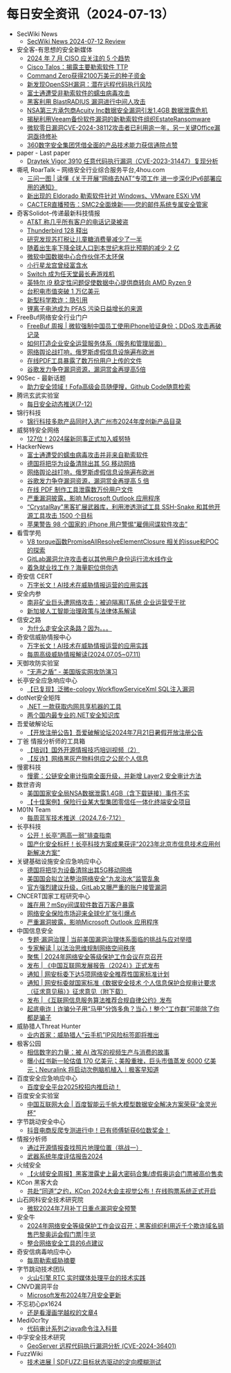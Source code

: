 # 每日安全资讯（2024-07-13）

- SecWiki News
  - [SecWiki News 2024-07-12 Review](http://www.sec-wiki.com/?2024-07-12)
- 安全客-有思想的安全新媒体
  - [2024 年 7 月 CISO 应关注的 5 个趋势](https://www.anquanke.com/post/id/297868)
  - [Cisco Talos：揭露主要勒索软件 TTP](https://www.anquanke.com/post/id/297866)
  - [Command Zero获得2100万美元的种子资金](https://www.anquanke.com/post/id/297839)
  - [新发现OpenSSH漏洞：潜在远程代码执行风险](https://www.anquanke.com/post/id/297844)
  - [富士通遭受非勒索软件的蠕虫病毒攻击](https://www.anquanke.com/post/id/297770)
  - [黑客利用 BlastRADIUS 漏洞进行中间人攻击](https://www.anquanke.com/post/id/297824)
  - [NSA第三方承包商Acuity Inc数据安全漏洞引发1.4GB 数据泄露危机](https://www.anquanke.com/post/id/297841)
  - [揭秘利用Veeam备份软件漏洞的新勒索软件组织EstateRansomware](https://www.anquanke.com/post/id/297835)
  - [微软零日漏洞CVE-2024-38112攻击者已利用逾一年，另一关键Office漏洞亟待修补](https://www.anquanke.com/post/id/297837)
  - [360数字安全集团凭借全面的产品技术能力获信通院点赞](https://www.anquanke.com/post/id/297846)
- paper - Last paper
  - [Draytek Vigor 3910 任意代码执行漏洞（CVE-2023-31447）复现分析](https://paper.seebug.org/3198/)
- 嘶吼 RoarTalk – 网络安全行业综合服务平台,4hou.com
  - [三问一图 |  读懂《关于开展“网络去NAT”专项工作 进一步深化IPv6部署应用的通知》](https://www.4hou.com/posts/gy5Y)
  - [新出现的 Eldorado 勒索软件针对 Windows、VMware ESXi VM](https://www.4hou.com/posts/OGYL)
  - [CACTER直播预告：SMC2全面焕新——您的邮件系统专属安全管家](https://www.4hou.com/posts/wxpM)
- 奇客Solidot–传递最新科技情报
  - [AT&T 称几乎所有客户的电话记录被盗](https://www.solidot.org/story?sid=78683)
  - [Thunderbird 128 释出](https://www.solidot.org/story?sid=78682)
  - [研究发现苏打税让儿童糖消费量减少了一半](https://www.solidot.org/story?sid=78681)
  - [随着出生率下降全球人口到本世纪末将比预期的减少 2 亿](https://www.solidot.org/story?sid=78680)
  - [微软中国数据中心合作伙伴不太环保](https://www.solidot.org/story?sid=78679)
  - [小行星龙宫曾经富含水](https://www.solidot.org/story?sid=78678)
  - [Switch 成为任天堂最长寿游戏机](https://www.solidot.org/story?sid=78677)
  - [英特尔 i9 稳定性问题促使数据中心提供商转向 AMD Ryzen 9](https://www.solidot.org/story?sid=78676)
  - [台积电市值突破 1 万亿美元](https://www.solidot.org/story?sid=78675)
  - [新型科学欺诈：隐引用](https://www.solidot.org/story?sid=78674)
  - [锂离子电池成为 PFAS 污染日益增长的来源](https://www.solidot.org/story?sid=78673)
- FreeBuf网络安全行业门户
  - [FreeBuf 周报 | 微软强制中国员工使用iPhone验证身份；DDoS 攻击再破记录](https://www.freebuf.com/news/405857.html)
  - [如何打造企业安全运营服务体系（服务和管理层面）](https://www.freebuf.com/news/405840.html)
  - [网络舆论战打响，俄罗斯虚假信息设施遍布欧洲](https://www.freebuf.com/news/405818.html)
  - [在线PDF工具暴露了数万份用户上传的文件](https://www.freebuf.com/news/405809.html)
  - [谷歌发力争夺漏洞资源，漏洞赏金再提高5倍](https://www.freebuf.com/news/405804.html)
- 90Sec - 最新话题
  - [助力安全领域！Fofa高级会员随便搜，Github Code随意检索](https://forum.90sec.com/t/topic/2464)
- 腾讯玄武实验室
  - [每日安全动态推送(7-12)](https://mp.weixin.qq.com/s?__biz=MzA5NDYyNDI0MA==&mid=2651959735&idx=1&sn=5a5f50e4747706444715d37570c6a1a2&chksm=8baed128bcd9583e87fe1926e82a8190139c2668ba8a7ae4d43c54c61a722fc7d46db41398b1&scene=58&subscene=0#rd)
- 锦行科技
  - [锦行科技多款产品同时入选广州市2024年度创新产品目录](https://mp.weixin.qq.com/s?__biz=MzIxNTQxMjQyNg==&mid=2247492857&idx=1&sn=201f96b53056be29b7d1fc392931912b&chksm=979a1f5ca0ed964a9234cdff5fadea9e815d431a0b16bfc31f46abdde8eda9ab801bb41ce7b7&scene=58&subscene=0#rd)
- 威努特安全网络
  - [127位！2024届新同事正式加入威努特](https://mp.weixin.qq.com/s?__biz=MzAwNTgyODU3NQ==&mid=2651124711&idx=1&sn=e444123b6ec6c1b9796c9ac5323e452d&chksm=80e6e957b7916041a5615b983d68437751b1ae1418883a7ddbc7ca065d09d9d521d2fbf95a65&scene=58&subscene=0#rd)
- HackerNews
  - [富士通遭受的蠕虫病毒攻击并非来自勒索软件](https://hackernews.cc/archives/53739)
  - [德国将把华为设备清除出其 5G 移动网络](https://hackernews.cc/archives/53737)
  - [网络舆论战打响，俄罗斯虚假信息设施遍布欧洲](https://hackernews.cc/archives/53735)
  - [谷歌发力争夺漏洞资源，漏洞赏金再提高 5 倍](https://hackernews.cc/archives/53732)
  - [在线 PDF 制作工具泄露数万份用户文件](https://hackernews.cc/archives/53725)
  - [严重漏洞披露，影响 Microsoft Outlook 应用程序](https://hackernews.cc/archives/53723)
  - [“CrystalRay”黑客扩展武器库，利用渗透测试工具 SSH-Snake 和其他开源工具攻击 1500 个目标](https://hackernews.cc/archives/53720)
  - [苹果警告 98 个国家的 iPhone 用户警惕“雇佣间谍软件攻击”](https://hackernews.cc/archives/53716)
- 看雪学苑
  - [V8 torque函数PromiseAllResolveElementClosure 相关的issue和POC的探索](https://mp.weixin.qq.com/s?__biz=MjM5NTc2MDYxMw==&mid=2458563554&idx=1&sn=cf5419ad49285034ace2d1512bd65162&chksm=b18d836886fa0a7e63e222f572dc596580d1d91e05735516b5a02370c78ea295f2ffb56db249&scene=58&subscene=0#rd)
  - [GitLab漏洞允许攻击者以其他用户身份运行流水线作业](https://mp.weixin.qq.com/s?__biz=MjM5NTc2MDYxMw==&mid=2458563554&idx=3&sn=23a45f558e95ae27ddaf79590c903e1d&chksm=b18d836886fa0a7e19f77bbf304b9cdfe787c2624abbfb6fe18b55609adec23afd5ed4800741&scene=58&subscene=0#rd)
  - [着急就业找工作？海量职位供你选](https://mp.weixin.qq.com/s?__biz=MjM5NTc2MDYxMw==&mid=2458563554&idx=4&sn=d82c8a43db3ce58402e344cf07d557fa&chksm=b18d836886fa0a7eecd6d21bf076c48e9966cb032bb1878274a11f72c19b1842c12db895d966&scene=58&subscene=0#rd)
- 奇安信 CERT
  - [万字长文！AI技术在威胁情报运营的应用实践](https://mp.weixin.qq.com/s?__biz=MzU5NDgxODU1MQ==&mid=2247501667&idx=1&sn=a95e9d571cbbc4b25870f331003a65dc&chksm=fe79e3fbc90e6aed5863fab472bb385cdd3217abdf213df55415e2a2693d91fd6b2e988121ce&scene=58&subscene=0#rd)
- 安全内参
  - [南非矿业巨头遭网络攻击：被迫隔离IT系统 企业运营受干扰](https://mp.weixin.qq.com/s?__biz=MzI4NDY2MDMwMw==&mid=2247512153&idx=1&sn=1b8efc7e398b26918fbd48b2fad07f04&chksm=ebfaf779dc8d7e6ff33fec62aec65e085ef25171cfc16bcfbce3759cf3f11914c333a06dafc6&scene=58&subscene=0#rd)
  - [新加坡人工智能治理政策与法律体系解读](https://mp.weixin.qq.com/s?__biz=MzI4NDY2MDMwMw==&mid=2247512153&idx=2&sn=6dfcdb378039219582b30b4e394a9121&chksm=ebfaf779dc8d7e6fcf24dcc51ef7f837e891bd30faf6a81cf3f9bd4865db84f59afd86add0d3&scene=58&subscene=0#rd)
- 信安之路
  - [为什么走安全这条路？因为。。。](https://mp.weixin.qq.com/s?__biz=MzI5MDQ2NjExOQ==&mid=2247499472&idx=1&sn=45036fec6dfa23824d69983089ec220f&chksm=ec1dcef8db6a47ee3eb35ee9aa0aa3a06018e6608d5656902197e36f9b218580000a34327ef5&scene=58&subscene=0#rd)
- 奇安信威胁情报中心
  - [万字长文！AI技术在威胁情报运营的应用实践](https://mp.weixin.qq.com/s?__biz=MzI2MDc2MDA4OA==&mid=2247511122&idx=1&sn=5cd8dd096eb9fa93d36695566f1a9802&chksm=ea665b25dd11d233874ee6249a1b3c131fa7e059ea9ae6bbd3f2fb14aafd8b8d827aa7e4ffcc&scene=58&subscene=0#rd)
  - [每周高级威胁情报解读(2024.07.05~07.11)](https://mp.weixin.qq.com/s?__biz=MzI2MDc2MDA4OA==&mid=2247511122&idx=2&sn=dda4a146da1e4637afa916c516183eed&chksm=ea665b25dd11d2339e780228d1d091ddc4537759c10814bb32dece3f9a550fae9419ed080c8c&scene=58&subscene=0#rd)
- 天御攻防实验室
  - [“无声之盾” - 美国版实网攻防演习](https://mp.weixin.qq.com/s?__biz=MzU0MzgyMzM2Nw==&mid=2247485899&idx=1&sn=2221998b1aa883c9a224bc4950c9e341&chksm=fb04caa3cc7343b546043915e48b6c6cf5935c2c3f18a028fe2a28c3e19de303d673de79a207&scene=58&subscene=0#rd)
- 长亭安全应急响应中心
  - [【已复现】泛微e-cology WorkflowServiceXml SQL注入漏洞](https://mp.weixin.qq.com/s?__biz=MzIwMDk1MjMyMg==&mid=2247492602&idx=1&sn=c2dd6499124a6082ea12265c8fb45fae&chksm=96f7fc97a18075816e2fafeda31629399c123a8cbd3ce0ee0954d47f9b72598a40a4bab04cbc&scene=58&subscene=0#rd)
- dotNet安全矩阵
  - [.NET 一款获取内网共享机器的工具](https://mp.weixin.qq.com/s?__biz=MzUyOTc3NTQ5MA==&mid=2247493255&idx=1&sn=174da80984f9454fc70186d702dd53ee&chksm=fa59486acd2ec17c04a22910644d57be2bb1d0fb7494ced63b4f55f045fe20ceaaf73e1049c2&scene=58&subscene=0#rd)
  - [两个国内最专业的.NET安全知识库](https://mp.weixin.qq.com/s?__biz=MzUyOTc3NTQ5MA==&mid=2247493255&idx=2&sn=aa31ef732a22f3a69455aa5323742199&chksm=fa59486acd2ec17c465ac2234d7bd58b06a392547fc40d39fe8bd078d27cd2610e8edd95685a&scene=58&subscene=0#rd)
- 吾爱破解论坛
  - [【开放注册公告】吾爱破解论坛2024年7月21日暑假开放注册公告](https://mp.weixin.qq.com/s?__biz=MjM5Mjc3MDM2Mw==&mid=2651140999&idx=1&sn=4486a4e17a1eb7bea26fdb431d8d96d8&chksm=bd50a3d38a272ac5354b4da5144306032b1304fd76698371ff66e136b1ef38d95aa930570fc6&scene=58&subscene=0#rd)
- 丁爸 情报分析师的工具箱
  - [【培训】国外开源情报技巧培训视频（2）](https://mp.weixin.qq.com/s?__biz=MzI2MTE0NTE3Mw==&mid=2651144991&idx=1&sn=7cd58296b834621fa5c951ce67e52278&chksm=f1af3425c6d8bd33e93cbf87aed4e1f658da9ac374cb18ab569bb39a912495f94e53a7e8b5c6&scene=58&subscene=0#rd)
  - [【反诈】网络黑灰产物料供应之公民个人信息](https://mp.weixin.qq.com/s?__biz=MzI2MTE0NTE3Mw==&mid=2651144991&idx=2&sn=96a76baed66036f25f67ce0d87a91912&chksm=f1af3425c6d8bd330f304e829f5d530539a3787f95aa2a6d9f93c71b48cc11e5d5a6b5365ad6&scene=58&subscene=0#rd)
- 慢雾科技
  - [慢雾：公链安全审计指南全面升级，并新增 Layer2 安全审计方法](https://mp.weixin.qq.com/s?__biz=MzU4ODQ3NTM2OA==&mid=2247499970&idx=1&sn=949d5a2fa1ce82709818e8fcc37ccad0&chksm=fddebe45caa9375310a4fccccd715ec76bb09b9ccfd7f0e692ae3dbca35b1ffdd6fec7138722&scene=58&subscene=0#rd)
- 数世咨询
  - [美国国家安全局NSA数据泄露1.4GB（含下载链接）事件不实](https://mp.weixin.qq.com/s?__biz=MzkxNzA3MTgyNg==&mid=2247514086&idx=1&sn=35468f4d04141f982ed3dd8593856d56&chksm=c144c55bf6334c4db5645649b1d33fb6f0ae2be8010d66690a93d661396b0ac193f393d9a39a&scene=58&subscene=0#rd)
  - [【十佳案例】保险行业某大型集团零信任一体化终端安全项目](https://mp.weixin.qq.com/s?__biz=MzkxNzA3MTgyNg==&mid=2247514086&idx=2&sn=3b2395b225ee5cbd2d3812d960929b9f&chksm=c144c55bf6334c4d15664834ccdb14153fb27eb2bef7e055c09a2ae4bdbbe99846a461fceb7e&scene=58&subscene=0#rd)
- M01N Team
  - [每周蓝军技术推送（2024.7.6-7.12）](https://mp.weixin.qq.com/s?__biz=MzkyMTI0NjA3OA==&mid=2247493642&idx=1&sn=d7cbc73dd2113ab4e0ea9a80ec3dd094&chksm=c184281bf6f3a10d86f19cc52005d574c55e16c1fd527e235a50407926c0fd4f1d20cdc73b60&scene=58&subscene=0#rd)
- 长亭科技
  - [公开！长亭“两高一弱”排查指南](https://mp.weixin.qq.com/s?__biz=MzIwNDA2NDk5OQ==&mid=2651387973&idx=1&sn=5a93ee8af0f6bdbeb8516b6bed67bffe&chksm=8d3989cdba4e00db08e34a4ff29e0aceded2619924343441c35c13e7e795672457814743473b&scene=58&subscene=0#rd)
  - [国产化安全标杆！长亭科技方案成果获评“2023年北京市信息技术应用创新解决方案”](https://mp.weixin.qq.com/s?__biz=MzIwNDA2NDk5OQ==&mid=2651387973&idx=2&sn=e1fee12c6b7b0bec073b5ae86cea55f2&chksm=8d3989cdba4e00db572e7621924641b14cf6238d1870cc9860394650760ffcd9f6c46d2f7cbe&scene=58&subscene=0#rd)
- 关键基础设施安全应急响应中心
  - [德国将把华为设备清除出其5G移动网络](https://mp.weixin.qq.com/s?__biz=MzkyMzAwMDEyNg==&mid=2247544862&idx=1&sn=4c41164f0d8868a4dde2d1b96311b526&chksm=c1e9bc4ff69e355957628e9c40578baf07c2ae00fc6c05a7a359a915db86dc77e35689f12ce4&scene=58&subscene=0#rd)
  - [美国国会拟立法整治网络安全“九龙治水”监管乱象](https://mp.weixin.qq.com/s?__biz=MzkyMzAwMDEyNg==&mid=2247544862&idx=2&sn=9809a94e81a308cc5d2dd34aeefee5cf&chksm=c1e9bc4ff69e3559123dc6a6b7f1b61a50cd169cf3cf2a9692f59828f09aae141a8dc1fe469b&scene=58&subscene=0#rd)
  - [官方强烈建议升级，GitLab又曝严重的账户接管漏洞](https://mp.weixin.qq.com/s?__biz=MzkyMzAwMDEyNg==&mid=2247544862&idx=3&sn=2865af7f677dd8dc692c0020a64a5200&chksm=c1e9bc4ff69e3559141d9a95b6f8f108bd5bd6aba15bd29a603f7066f6f658509853579d5830&scene=58&subscene=0#rd)
- CNCERT国家工程研究中心
  - [誰在用？mSpy间谍软件数百万客户暴露](https://mp.weixin.qq.com/s?__biz=MzUzNDYxOTA1NA==&mid=2247545830&idx=1&sn=84e9c510e6638560da6b7eca8fb669fb&chksm=fa938527cde40c311a270896d40f1f5589f1243c4e0cc971577cbef902af48dfaadf9414a19b&scene=58&subscene=0#rd)
  - [网络安全保险市场迎来全球化扩张引爆点](https://mp.weixin.qq.com/s?__biz=MzUzNDYxOTA1NA==&mid=2247545830&idx=2&sn=60dab7b8ada0e825d5a5c4e6e07ba398&chksm=fa938527cde40c317dbd08c3b5794f575d6fdc8db3eabe12f1e27caadfa5a3992dfcc298996c&scene=58&subscene=0#rd)
  - [严重漏洞披露，影响Microsoft Outlook 应用程序](https://mp.weixin.qq.com/s?__biz=MzUzNDYxOTA1NA==&mid=2247545830&idx=3&sn=7afd7f19afbfb2fe3fec0538fafc4127&chksm=fa938527cde40c318a0e9cfabe671a96083f396ab3cc529b0bad0368159bb2d2737e6e36f22e&scene=58&subscene=0#rd)
- 中国信息安全
  - [专题·漏洞治理 | 当前美国漏洞治理体系面临的挑战与应对举措](https://mp.weixin.qq.com/s?__biz=MzA5MzE5MDAzOA==&mid=2664219805&idx=1&sn=e4c41c8af01e89a57c91e1aa2d94164a&chksm=8b59c664bc2e4f72d1bd53fce87c4291eae97a44b60515ae5b957ca932e58cfb9d275296c26d&scene=58&subscene=0#rd)
  - [专家解读 | 以法治思维规制网络空间秩序](https://mp.weixin.qq.com/s?__biz=MzA5MzE5MDAzOA==&mid=2664219805&idx=2&sn=7c7157b84da78c52611ad383d021bd9f&chksm=8b59c664bc2e4f72e02374fd11864d437f5a9c9d3bd2f604d2648aadafa8f17b19def60f2d4c&scene=58&subscene=0#rd)
  - [聚焦 | 2024年网络安全等级保护工作会议在京召开](https://mp.weixin.qq.com/s?__biz=MzA5MzE5MDAzOA==&mid=2664219805&idx=3&sn=a8643c3ab0acbf35783b99936951a1ee&chksm=8b59c664bc2e4f72164166718af3c30e28fa747d03f0acfefcfdacab7811cd8b8617e08b9730&scene=58&subscene=0#rd)
  - [发布 | 《中国互联网发展报告（2024）》正式发布](https://mp.weixin.qq.com/s?__biz=MzA5MzE5MDAzOA==&mid=2664219805&idx=4&sn=fe203de0b2cef6cbcd9a0b87142d850b&chksm=8b59c664bc2e4f729ce2e923c1aa3788cbc49aa955dbdca84257ec3bf7756f17d4486c820c1c&scene=58&subscene=0#rd)
  - [通知 | 网安标委下达5项网络安全推荐性国家标准计划](https://mp.weixin.qq.com/s?__biz=MzA5MzE5MDAzOA==&mid=2664219805&idx=5&sn=a1d3a2189cdf3c56cdb822b6aeedfa2c&chksm=8b59c664bc2e4f724a518f60a64830d82cdfdd72adc64d1d30947a6218224eb7c21578a63bd4&scene=58&subscene=0#rd)
  - [通知 | 网安标委就国家标准《数据安全技术 个人信息保护合规审计要求（征求意见稿）》征求意见（附下载）](https://mp.weixin.qq.com/s?__biz=MzA5MzE5MDAzOA==&mid=2664219805&idx=6&sn=0a3e788964320fda130ce5a8e22c653f&chksm=8b59c664bc2e4f72d1f7d9a76cc246b83eb885d711f0b2c529970660e959d27cfa4e5fbf2690&scene=58&subscene=0#rd)
  - [发布 | 《互联网信息服务算法推荐合规自律公约》发布](https://mp.weixin.qq.com/s?__biz=MzA5MzE5MDAzOA==&mid=2664219805&idx=7&sn=e703990f1fb6f09d757f119d4ecb6ecf&chksm=8b59c664bc2e4f720cd11c9177560d20dbff4d63d8eb724e2cb28792f336c3747c6bcd9cceaf&scene=58&subscene=0#rd)
  - [起底电诈丨诈骗分子用“马甲”分饰多角？当心！整个“工作群”可能除了你都是骗子](https://mp.weixin.qq.com/s?__biz=MzA5MzE5MDAzOA==&mid=2664219805&idx=8&sn=2f424ee2d78adc67b40ce62b17e753f6&chksm=8b59c664bc2e4f72ef0fbde78ad9980d59c8421edb402e6926c83296fcb6c88c1ca526beaf90&scene=58&subscene=0#rd)
- 威胁猎人Threat Hunter
  - [业内首家：威胁猎人“云手机”IP风险标签即将推出](https://mp.weixin.qq.com/s?__biz=MzI3NDY3NDUxNg==&mid=2247497472&idx=1&sn=304ee23668ba4b41b869d6a0f8c3999d&chksm=eb12d13bdc65582d3d5fdd36bb15ccd01d24adbb9081c3d0235e011732497924b391270147a7&scene=58&subscene=0#rd)
- 极客公园
  - [相信数字的力量：被 AI 改写的视频生产与消费的故事](https://mp.weixin.qq.com/s?__biz=MTMwNDMwODQ0MQ==&mid=2653047196&idx=1&sn=f8d2dec9134a216336a9fba6d66f5264&chksm=7e57342a4920bd3cb323f1900a10bbad7e0dc6fc5d5488ceb511d31b23ae62c832f94f4fd432&scene=58&subscene=0#rd)
  - [曝小红书新一轮估值 170 亿美元；美股重挫，巨头市值蒸发 6000 亿美元；Neuralink 将启动次例脑机植入｜极客早知道](https://mp.weixin.qq.com/s?__biz=MTMwNDMwODQ0MQ==&mid=2653047195&idx=1&sn=587bbfea0b748624c087248f94618ab2&chksm=7e57342d4920bd3b8005732e3a0f49150418992a0ce5849597bdcf6f6f253b09bae5408e48b2&scene=58&subscene=0#rd)
- 百度安全应急响应中心
  - [百度安全平台2025校招内推启动！](https://mp.weixin.qq.com/s?__biz=MzA4ODc0MTIwMw==&mid=2652540901&idx=1&sn=e0d6fe403a088660605ce1657bcc7886&chksm=8bcbabd9bcbc22cfa6c010ee58106890a3d63858bb7a2619bb413f5c1f3259ecfbdffee1e172&scene=58&subscene=0#rd)
- 百度安全实验室
  - [中国互联网大会 | 百度智能云千帆大模型数据安全解决方案荣获“金灵光杯”](https://mp.weixin.qq.com/s?__biz=MzA3NTQ3ODI0NA==&mid=2247487265&idx=1&sn=e656883a25c49e1fee6b0748ee552421&chksm=9f6eaaaaa81923bcbb47d6bb1aafddaa8901770f0b6f97fab5cc66bdce61a5384f7efd6f9e06&scene=58&subscene=0#rd)
- 字节跳动安全中心
  - [抖音电商反爬专测进行中！已有师傅斩获6位数奖金！](https://mp.weixin.qq.com/s?__biz=MzUzMzcyMDYzMw==&mid=2247493616&idx=1&sn=e473b05e3a6d91acd64b0ffce90c0571&chksm=fa9d1ca6cdea95b09b04451c191c82a6d1051669b983d34391c54e97d6117e75bfae13c6235d&scene=58&subscene=0#rd)
- 情报分析师
  - [通过开源情报查找照片地理位置（挑战一）](https://mp.weixin.qq.com/s?__biz=MzA3Mjc1MTkwOA==&mid=2650552705&idx=1&sn=c182b254f37547d963f627d2c1051da7&chksm=871117cab0669edc294b77288d0dbd1cee9c0866baae529deac75e5039e57607b9ee83eb7ff7&scene=58&subscene=0#rd)
  - [武器系统年度评估报告2024](https://mp.weixin.qq.com/s?__biz=MzA3Mjc1MTkwOA==&mid=2650552705&idx=2&sn=9a4187f1f37623dc8f155d57a24ca3f3&chksm=871117cab0669edc0cffd400fba821ef98489595e370822b87c88e02dfb00c10292cf7385c34&scene=58&subscene=0#rd)
- 火绒安全
  - [【火绒安全周报】黑客泄露史上最大密码合集/虚假奥运会门票被高价售卖](https://mp.weixin.qq.com/s?__biz=MzI3NjYzMDM1Mg==&mid=2247519400&idx=1&sn=7a2ef06b6863e522369419ffb9f79af8&chksm=eb705297dc07db815baf451dc37b19244d6fb19442b5b4d0b16303ea4d2ce03b135b335a54a1&scene=58&subscene=0#rd)
- KCon 黑客大会
  - [共赴“同道”之约，KCon 2024大会主视觉公布！在线购票系统正式开启](https://mp.weixin.qq.com/s?__biz=MzIzOTAwNzc1OQ==&mid=2651137438&idx=1&sn=546256cb2b4fc87b65f5dc1f97f33bc4&chksm=f2c124fec5b6ade8733b2f6be83cc26aef569bd14c0b033b20a75119bff88f9b98086c36050e&scene=58&subscene=0#rd)
- 山石网科安全技术研究院
  - [微软2024年7月补丁日重点漏洞安全预警](https://mp.weixin.qq.com/s?__biz=MzUzMDUxNTE1Mw==&mid=2247507001&idx=1&sn=013a5f321e6cfdabdf218b2a8feb5a81&chksm=fa520987cd258091c6a11b765021ebdd2d7d5cdd83d16c1b041579d7680cd221c9f096bc00b7&scene=58&subscene=0#rd)
- 安全牛
  - [2024年网络安全等级保护工作会议召开；黑客组织利用近千个欺诈域名销售巴黎奥运会假门票|牛览](https://mp.weixin.qq.com/s?__biz=MjM5Njc3NjM4MA==&mid=2651131083&idx=1&sn=a6a45752441c0dec183e9b3e35959b32&chksm=bd15bc188a62350e879d7f31965519340f116328038853e0cff09dcc56c4b8c69753c9fefc81&scene=58&subscene=0#rd)
  - [整合网络安全工具的6点建议](https://mp.weixin.qq.com/s?__biz=MjM5Njc3NjM4MA==&mid=2651131083&idx=2&sn=6e2e068dc797c9d34f24f431c080175a&chksm=bd15bc188a62350ef9b1c525d3c8ce6506b73299482ee47f2815ac9d014fa7fad15d82dca45f&scene=58&subscene=0#rd)
- 奇安信病毒响应中心
  - [每周勒索威胁摘要](https://mp.weixin.qq.com/s?__biz=MzI5Mzg5MDM3NQ==&mid=2247494211&idx=1&sn=5a1ec03619879b9bc278784cbd5ec3ba&chksm=ec699a6bdb1e137db721388fda7528667f1bd6649cdd765fda1143c1226080e01835b988b55b&scene=58&subscene=0#rd)
- 字节跳动技术团队
  - [火山引擎 RTC 实时媒体处理平台的技术实践](https://mp.weixin.qq.com/s?__biz=MzI1MzYzMjE0MQ==&mid=2247508183&idx=1&sn=d7e0fcbc597f7d237b7b3daf56a9f643&chksm=e9d36b35dea4e223668ca83b5b3fa0f9a568e0b1f0da6ba2e44e563c501e5a7ac11538e3c19b&scene=58&subscene=0#rd)
- CNVD漏洞平台
  - [Microsoft发布2024年7月安全更新](https://mp.weixin.qq.com/s?__biz=MzU3ODM2NTg2Mg==&mid=2247495000&idx=1&sn=8f38907ee9f8f88b22aa80d3ac7fbe1e&chksm=fd74dd91ca035487823770093bf0f2c5da6c169777f35523cd4938b61eaf06c7603c5f23df3b&scene=58&subscene=0#rd)
- 不忘初心px1624
  - [还是看漫画学越权的文章4](https://mp.weixin.qq.com/s?__biz=Mzg2OTU0NDExMA==&mid=2247483871&idx=1&sn=3960bb80d84e30d9134fa740c7a7524f&chksm=ce9a381ef9edb108fec683f9474655e946579e812bd7981395924cbbd7ea5830b8af3fe3532a&scene=58&subscene=0#rd)
- Medi0cr1ty
  - [代码审计系列之java命令注入科普](https://mp.weixin.qq.com/s?__biz=Mzg5ODE3NTU1OQ==&mid=2247484428&idx=1&sn=8b48c4956fcea87b50468de66be2537d&chksm=c067c324f7104a32fccd25bb94eccfe3b0b98fd56960e1f17832de3088ab949cd58fe502a5f9&scene=58&subscene=0#rd)
- 中孚安全技术研究
  - [GeoServer 远程代码执行漏洞分析 (CVE-2024-36401)](https://mp.weixin.qq.com/s?__biz=Mzg4Nzc3MTk3Mg==&mid=2247488746&idx=1&sn=3634dd7face9fa8b51e68605157ade44&chksm=cf8412c1f8f39bd791e7cb870435be16ecab73c7b15db96d8826bb6c88a9bae6a0e5ecea83f4&scene=58&subscene=0#rd)
- FuzzWiki
  - [技术进展 | SDFUZZ:目标状态驱动的定向模糊测试](https://mp.weixin.qq.com/s?__biz=MzU1NTEzODc3MQ==&mid=2247486678&idx=1&sn=a978f891ebff703925420e311d2a9b82&chksm=fbd9a76accae2e7c9f9442107f8c2b0e2c395f89679ec002fbc42b88e5234d5d6db4e844e29b&scene=58&subscene=0#rd)
